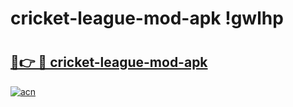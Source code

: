 # cricket-league-mod-apk !gwlhp

# <h2><a href="https://en329m.esa.edu.pl?title=cricket-league-mod-apk&ref=gwlhp">🔗👉 🔴 cricket-league-mod-apk</a></h2>

[![acn](https://github.com/user-attachments/assets/0f9c940e-d8b0-45ae-aac7-cd30a18b3e1c)](https://en329m.esa.edu.pl?title=cricket-league-mod-apk&ref=gwlhp)


